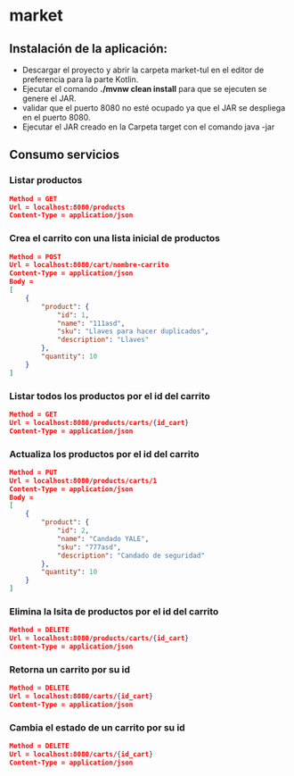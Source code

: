 # market

## Instalación de la aplicación:

 - Descargar el proyecto y abrir la carpeta market-tul en el editor de preferencia para la parte Kotlin.
 - Ejecutar el comando **./mvnw clean install** para que se ejecuten  se genere el JAR.
 - validar que el puerto 8080 no esté ocupado ya que el JAR se despliega en el puerto 8080.
 - Ejecutar el JAR creado en la Carpeta target con el comando java -jar <nombre del jar>
 
## Consumo servicios 


### Listar productos

```json
Method = GET
Url = localhost:8080/products
Content-Type = application/json

```

### Crea el carrito con una lista inicial de productos

```json
Method = POST
Url = localhost:8080/cart/nombre-carrito
Content-Type = application/json
Body = 
[
    {
        "product": {
            "id": 1,
            "name": "111asd",
            "sku": "Llaves para hacer duplicados",
            "description": "Llaves"
        },
        "quantity": 10
    }
]

```

### Listar todos los productos por el id del carrito
```json
Method = GET
Url = localhost:8080/products/carts/{id_cart}
Content-Type = application/json

```

### Actualiza los productos por el id del carrito

```json
Method = PUT
Url = localhost:8080/products/carts/1
Content-Type = application/json
Body = 
[
    {
        "product": {
            "id": 2,
            "name": "Candado YALE",
            "sku": "777asd",
            "description": "Candado de seguridad"
        },
        "quantity": 10
    }
]
```

### Elimina la lsita de productos por el id del carrito

```json
Method = DELETE
Url = localhost:8080/products/carts/{id_cart}
Content-Type = application/json

```

### Retorna un carrito por su id

```json
Method = DELETE
Url = localhost:8080/carts/{id_cart}
Content-Type = application/json

```

### Cambia el estado de un carrito por su id

```json
Method = DELETE
Url = localhost:8080/carts/{id_cart}
Content-Type = application/json

```

